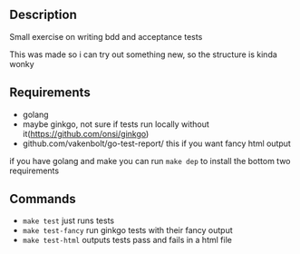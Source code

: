 ## Description

Small exercise on writing bdd and acceptance tests

This was made so i can try out something new, so the structure is kinda wonky

## Requirements

- golang 
- maybe ginkgo, not sure if tests run locally without it(https://github.com/onsi/ginkgo)
- github.com/vakenbolt/go-test-report/ this if you want fancy html output

if you have golang and make you can run `make dep` to install the bottom two requirements

## Commands

- `make test` just runs tests
- `make test-fancy` run ginkgo tests with their fancy output
- `make test-html` outputs tests pass and fails in a html file